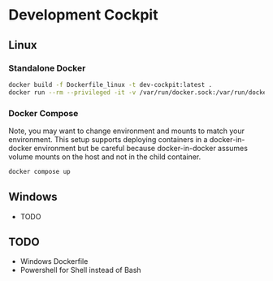 # Development Cockpit

## Linux

### Standalone Docker

```bash
docker build -f Dockerfile_linux -t dev-cockpit:latest .
docker run --rm --privileged -it -v /var/run/docker.sock:/var/run/docker.sock --net host dev-cockpit:latest
```

### Docker Compose

Note, you may want to change environment and mounts to match your environment. This setup supports deploying containers in a docker-in-docker environment but be careful because docker-in-docker assumes volume mounts on the host and not in the child container.

```bash
docker compose up
```

## Windows

- TODO

## TODO

- Windows Dockerfile
- Powershell for Shell instead of Bash

